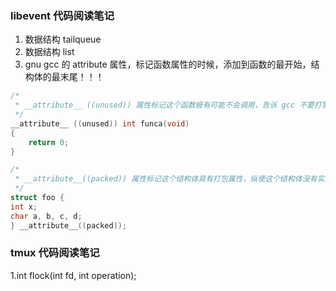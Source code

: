 
### libevent 代码阅读笔记
1. 数据结构 tailqueue
2. 数据结构 list
3. gnu gcc 的 attribute 属性，标记函数属性的时候，添加到函数的最开始，结构体的最末尾！！！
``` C
/*
 * __attribute__ ((unused)) 属性标记这个函数极有可能不会调用，告诉 gcc 不要打警告
 */
__attribute__ ((unused)) int funca(void)
{
    return 0;
}

/*
 * __attribute__((packed)) 属性标记这个结构体具有打包属性，纵使这个结构体没有实际的 pack 效果，也不要打警告
 */
struct foo {
int x;
char a, b, c, d;
} __attribute__((packed));
```

### tmux 代码阅读笔记
1.int flock(int fd, int operation);
